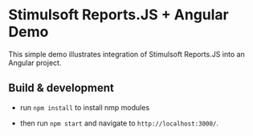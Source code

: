 # Stimulsoft Reports.JS + Angular Demo

This simple demo illustrates integration of Stimulsoft Reports.JS into an Angular project.

## Build & development

* run ``` npm install ``` to install nmp modules

* then run ``` npm start ``` and navigate to ``` http://localhost:3000/ ```.
